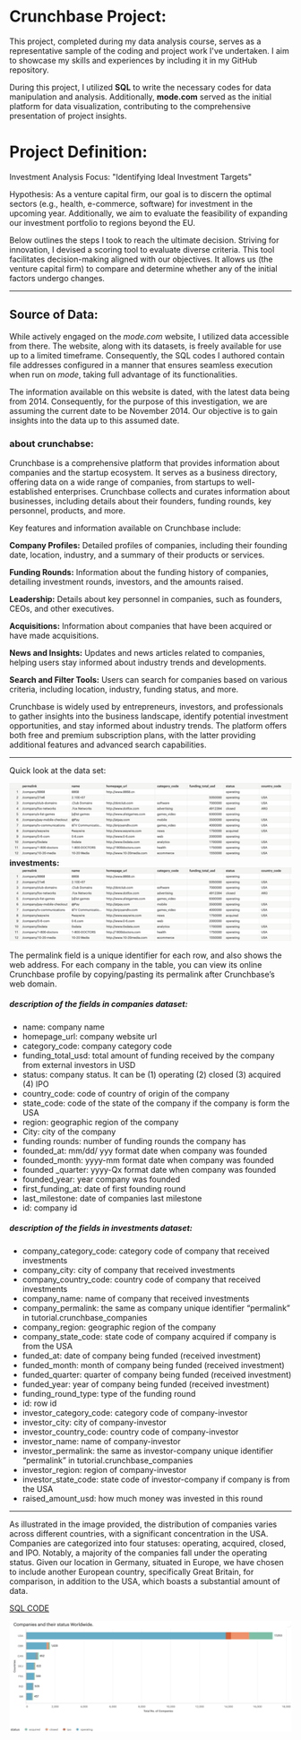 # Crunchbase Project:
This project, completed during my data analysis course, serves as a representative sample of the coding and project work I've undertaken. I aim to showcase my skills and experiences by including it in my GitHub repository.

During this project, I utilized **SQL** to write the necessary codes for data manipulation and analysis. Additionally, **mode.com** served as the initial platform for data visualization, contributing to the comprehensive presentation of project insights.

# Project Definition: 

Investment Analysis Focus: "Identifying Ideal Investment Targets"

Hypothesis: As a venture capital firm, our goal is to discern the optimal sectors (e.g., health, e-commerce, software) for investment in the upcoming year. Additionally, we aim to evaluate the feasibility of expanding our investment portfolio to regions beyond the EU.


Below outlines the steps I took to reach the ultimate decision. Striving for innovation, I devised a scoring tool to evaluate diverse criteria. This tool facilitates decision-making aligned with our objectives. It allows us (the venture capital firm) to compare and determine whether any of the initial factors undergo changes.

***

## Source of Data:
While actively engaged on the *mode.com* website, I utilized data accessible from there. The website, along with its datasets, is freely available for use up to a limited timeframe. Consequently, the SQL codes I authored contain file addresses configured in a manner that ensures seamless execution when run on *mode*, taking full advantage of its functionalities.

The information available on this website is dated, with the latest data being from 2014. Consequently, for the purpose of this investigation, we are assuming the current date to be November 2014. Our objective is to gain insights into the data up to this assumed date.

### about crunchabse: 
Crunchbase is a comprehensive platform that provides information about companies and the startup ecosystem. It serves as a business directory, offering data on a wide range of companies, from startups to well-established enterprises. Crunchbase collects and curates information about businesses, including details about their founders, funding rounds, key personnel, products, and more.

Key features and information available on Crunchbase include:

**Company Profiles:**  Detailed profiles of companies, including their founding date, location, industry, and a summary of their products or services.

**Funding Rounds:** Information about the funding history of companies, detailing investment rounds, investors, and the amounts raised.

**Leadership:** Details about key personnel in companies, such as founders, CEOs, and other executives.

**Acquisitions:** Information about companies that have been acquired or have made acquisitions.

**News and Insights:** Updates and news articles related to companies, helping users stay informed about industry trends and developments.

**Search and Filter Tools:** Users can search for companies based on various criteria, including location, industry, funding status, and more.

Crunchbase is widely used by entrepreneurs, investors, and professionals to gather insights into the business landscape, identify potential investment opportunities, and stay informed about industry trends. The platform offers both free and premium subscription plans, with the latter providing additional features and advanced search capabilities.

---

Quick look at the data set:

![Comapnies Dataset](https://github.com/saamehg/Crunchbase_Analysis/blob/master/Pictures/crunchbase_comapnies_dataset.png)
**investments:**
![investments Dataset](https://github.com/saamehg/Crunchbase_Analysis/blob/master/Pictures/crunchbase_comapnies_dataset.png)


The permalink field is a unique identifier for each row, and also shows the web address. For each company in the table, you can view its online Crunchbase profile by copying/pasting its permalink after Crunchbase’s web domain.

##### description of the fields in companies dataset:
- name:	company name
- homepage_url:	company website url
- category_code: company category code
- funding_total_usd: total amount of funding received by the company from external investors in USD
- status: company status. It can be (1) operating (2) closed (3) acquired (4) IPO
- country_code: code of country of origin of the company
- state_code: code of the state of the company if the company is form the USA
- region: geographic region of the company
- City: city of the company
- funding rounds: number of funding rounds the company has 
- founded_at: mm/dd/ yyy format date when company was founded
- founded_month: yyyy-mm format date when company was founded
- founded _quarter: yyyy-Qx format date when company was founded
- founded_year: year company was founded
- first_funding_at: date of first founding round
- last_milestone: date of companies last milestone
- id: company id

##### description of the fields in investments dataset:


- company_category_code: category code of company that received investments
- company_city: city of company that received investments
- company_country_code: country code of company that received investments
- company_name: name of company that received investments
- company_permalink: the same as company unique identifier “permalink” in tutorial.crunchbase_companies
- company_region: geographic region of the company
- company_state_code: state code of company acquired if company is from the USA
- funded_at: date of company being funded (received investment)
- funded_month: month of company being funded (received investment)
- funded_quarter: quarter of company being funded (received investment)
- funded_year: year of company being funded (received investment)
- funding_round_type: type of the funding round
- id: row id
- investor_category_code: category code of company-investor
- investor_city: city of company-investor
- investor_country_code: country code of company-investor
- investor_name: name of company-investor
- investor_permalink: the same as investor-company unique identifier “permalink” in tutorial.crunchbase_companies
- investor_region: region of company-investor
- investor_state_code: state code of investor-company if company is from the USA
- raised_amount_usd: how much money was invested in this round

*** 

As illustrated in the image provided, the distribution of companies varies across different countries, with a significant concentration in the USA. Companies are categorized into four statuses: operating, acquired, closed, and IPO. 
Notably, a majority of the companies fall under the operating status. Given our location in Germany, situated in Europe, we have chosen to include another European country, specifically Great Britain, for comparison, in addition to the USA, which boasts a substantial amount of data.


[SQL CODE](https://github.com/saamehg/Crunchbase_Analysis/blob/master/SQL%20Codes/Number_of_companies_per_Category_WorldWide.sql)

![Number of Comapaies WordlWide](https://github.com/saamehg/Crunchbase_Analysis/blob/master/Pictures/Number_of_companies_per_Category_WorldWide.jpg)

